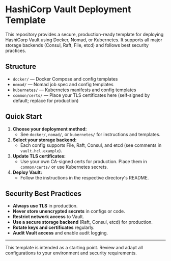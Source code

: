 # HashiCorp Vault Deployment Template

This repository provides a secure, production-ready template for deploying HashiCorp Vault using Docker, Nomad, or Kubernetes. It supports all major storage backends (Consul, Raft, File, etcd) and follows best security practices.

## Structure

- `docker/` — Docker Compose and config templates
- `nomad/` — Nomad job spec and config templates
- `kubernetes/` — Kubernetes manifests and config templates
- `common/certs/` — Place your TLS certificates here (self-signed by default; replace for production)

## Quick Start

1. **Choose your deployment method:**
   - See `docker/`, `nomad/`, or `kubernetes/` for instructions and templates.
2. **Select your storage backend:**
   - Each config supports File, Raft, Consul, and etcd (see comments in `vault.hcl.example`).
3. **Update TLS certificates:**
   - Use your own CA-signed certs for production. Place them in `common/certs/` or use Kubernetes secrets.
4. **Deploy Vault:**
   - Follow the instructions in the respective directory's README.

## Security Best Practices
- **Always use TLS** in production.
- **Never store unencrypted secrets** in configs or code.
- **Restrict network access** to Vault.
- **Use a secure storage backend** (Raft, Consul, etcd) for production.
- **Rotate keys and certificates** regularly.
- **Audit Vault access** and enable audit logging.

---

This template is intended as a starting point. Review and adapt all configurations to your environment and security requirements. 